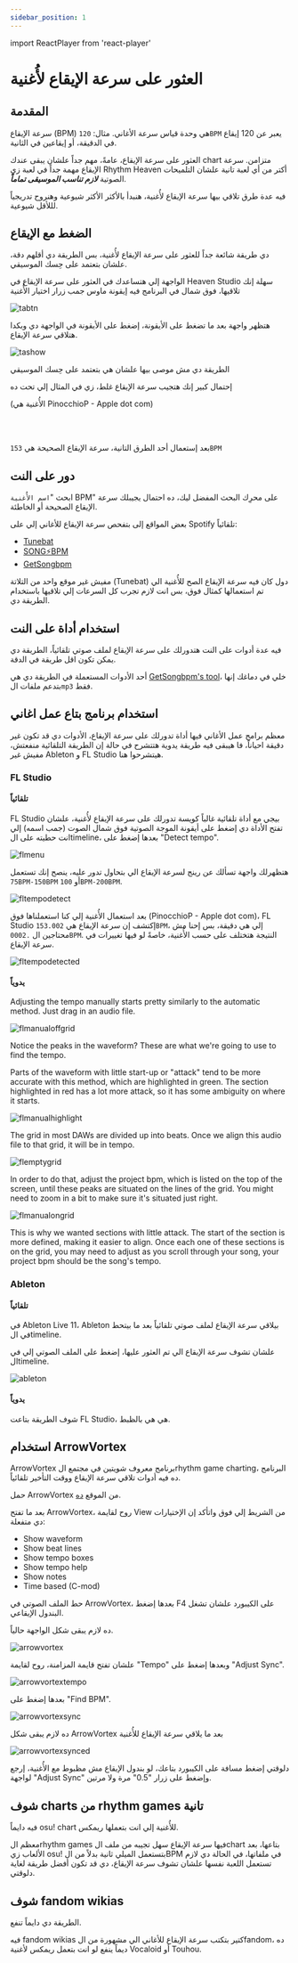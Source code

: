 ```yaml
---
sidebar_position: 1
---
```


import ReactPlayer from 'react-player'

# العثور على سرعة الإيقاع لأُغنية

## المقدمة

سرعة الإيقاع (BPM) هي وحدة قياس سرعة الأغاني. مثال: `120BPM` يعبر عن 120 إيقاع في الدقيقة، أو إيقاعين في الثانية.

العثور على سرعة الإيقاع، عامةً، مهم جداً علشان يبقى عندك chart متزامن. سرعة الإيقاع مهمة جداً في لعبة زي  Rhythm Heaven أكتر من أي لعبة تانية علشان التلميحات الصوتية ***لازم تناسب الموسيقى تماماً***.

فيه عدة طرق تلاقي بيها سرعة الإيقاع لأُغنية، هنبدأ بالأكثر الأكثر شيوعية وهنروح تدريجياً لللأقل شيوعية.

## الضغط مع الإيقاع

دي طريقة شائعة جداً للعثور على سرعة الإيقاع لأُغنية، بس الطريقة دي أقلهم دقة، علشان بتعتمد على حِسك الموسيقي.

الواجهة إلي هتساعدك في العثور على سرعة الإيقاع في Heaven Studio سهلة إنك تلاقيها، فوق شمال في البرنامج فيه إيقونة ماوس جمب زرار اختيار الأُغنية

![tabtn](/img/docs-tips/music/bpm/tapalongbutton.png)

هتظهر واجهة بعد ما تضغط على الأيقونة، إضغط على الأيقونة في الواجهة دي وبكدا هتلاقي سرعة الإيقاع.

![tashow](/img/docs-tips/music/bpm/tapalongshowcase.gif)

الطريقة دي مش موصى بيها علشان هي بتعتمد على حِسك الموسيقي

إحتمال كبير إنك هتجيب سرعة الإيقاع غلط، زي في المثال إلي تحت ده

(الأُغنية هي PinocchioP - Apple dot com)

<ReactPlayer controls url='/vid/bpm/tapalongwrong.mp4' />
<br></br>

بعد إستعمال أحد الطرق التانية، سرعة الإيقاع الصحيحة هي `153BPM`

<ReactPlayer controls url='/vid/bpm/correctbpm.mp4' />


## دور على النت

ابحث "`اسم الأُغنية` BPM" على محرِك البحث المفضل ليك، ده احتمال يجيبلك سرعة الإيقاع الصحيحة أو الخاطئة.

بعض المواقع إلى بتفحص سرعة الإيقاع للأغاني إلي على Spotify تلقائياً:

- [Tunebat](https://tunebat.com)
- [SONG⚡BPM](https://songbpm.com/)
- [GetSongbpm](https://getsongbpm.com/)

مفيش غير موقع واحد من التلاتة (Tunebat) دول كان فيه سرعة الإيقاع الصح للأُغنية الي تم استعمالها كمثال فوق، بس انت لازم تجرب كل السرعات إلي تلاقيها باستخدام الطريقة دي.

## استخدام أداة على النت

فيه عدة أدوات على النت هتدورلك على سرعة الإيقاع لملف صوتي تلقائياً، الطريقة دي يمكن تكون اقل طريقة في الدقة.

أحد الأدوات المستعملة في الطريقة دي هي [GetSongbpm's tool](https://getsongbpm.com/tools/audio)، خلي في دماغك إنها بتدعم ملفات ال`mp3` فقط.


## استخدام برنامج بتاع عمل اغاني

معظم برامج عمل الأغاني فيها أداة تدورلك على سرعة الإيقاع، الأدوات دي قد تكون غير دقيقة احياناً، فا هيبقى فيه طريقة يدوية هتتشرح في حالة إن الطريقة التلقائية منفعتش، مفيش غير Ableton و FL Studio هيتشرحوا هنا.

### FL Studio
#### تلقائياً

FL Studio بيجي مع أداة تلقائية غالباً كويسة تدورلك على سرعة الإيقاع لأُغنية، علشان تفتح الأداة دي إضغط على أيقونة الموجة الصوتية فوق شمال الصوت (جمب اسمه) إلي انت حطيته على الtimeline، بعدها إضغط على "Detect tempo".

![flmenu](/img/docs-tips/music/bpm/flmenu.png)

هتظهرلك واجهة تسألك عن رينج لسرعة الإيقاع الي بتحاول تدور عليه، ينصح إنك تستعمل `75BPM-150BPM` أو `100BPM-200BPM`.

![fltempodetect](/img/docs-tips/music/bpm/fltempodetect.png)

بعد استعمال الأُغنية إلي كنا استعملناها فوق (PinocchioP - Apple dot com)، FL Studio إكتشف إن سرعة الإيقاع هي `153.002BPM`، إلي هي دقيقة، بس إحنا مش محتاجين ال `.0002BPM`.
النتيجة هتختلف على حسب الأُغنية، خاصةً لو فيها تغييرات في سرعة الإيقاع.

![fltempodetected](/img/docs-tips/music/bpm/fldetected.png)

#### يدوياً

Adjusting the tempo manually starts pretty similarly to the automatic method. Just drag in an audio file.

![flmanualoffgrid](/img/docs-tips/music/bpm/flmanualoffgrid.png)


Notice the peaks in the waveform? These are what we're going to use to find the tempo.

Parts of the waveform with little start-up or "attack" tend to be more accurate with this method, which are highlighted in green. The section highlighted in red has a lot more attack, so it has some ambiguity on where it starts.

![flmanualhighlight](/img/docs-tips/music/bpm/flmanualhighlight.png)


The grid in most DAWs are divided up into beats. Once we align this audio file to that grid, it will be in tempo.

![flemptygrid](/img/docs-tips/music/bpm/flemptygrid.png)

In order to do that, adjust the project bpm, which is listed on the top of the screen, until these peaks are situated on the lines of the grid. You might need to zoom in a bit to make sure it's situated just right.

![flmanualongrid](/img/docs-tips/music/bpm/flmanualongrid.png)

This is why we wanted sections with little attack. The start of the section is more defined, making it easier to align.
Once each one of these sections is on the grid, you may need to adjust as you scroll through your song, your project bpm should be
the song's tempo.

### Ableton
#### تلقائياً

في Ableton Live 11، Ableton بيلاقي سرعة الإيقاع لملف صوتي تلقائياً بعد ما بيتحط في الtimeline.

علشان تشوف سرعة الإيقاع الي تم العثور عليها، إضغط على الملف الصوتي إلي في الtimeline.

![ableton](/img/docs-tips/music/bpm/abletontempo.png)

#### يدوياً

شوف الطريقة بتاعت FL Studio، هي هي بالظبط.


## استخدام ArrowVortex

ArrowVortex برنامج معروف شويتين في مجتمع الrhythm game charting، البرنامج ده فيه أدوات تلاقي سرعة الإيقاع ووقت التأخير تلقائياً.

حمل ArrowVortex من الموقع [ده](https://arrowvortex.ddrnl.com/index.html).

بعد ما تفتح ArrowVortex، روح لقايمة View من الشريط إلي فوق واتأكد إن الإختيارات دي متفعلة:

- Show waveform
- Show beat lines
- Show tempo boxes
- Show tempo help
- Show notes
- Time based (C-mod)

حط الملف الصوتي في ArrowVortex، بعدها إضغط F4 على الكيبورد علشان تشغل البندول الإيقاعي.

ده لازم يبقى شكل الواجهة حالياً.

![arrowvortex](/img/docs-tips/music/bpm/arrowvortex.png)

علشان تفتح قايمة المزامنة، روح لقايمة "Tempo" وبعدها إضغط على "Adjust Sync".

![arrowvortextempo](/img/docs-tips/music/bpm/arrowvortextempo.png)

بعدها إضغط على "Find BPM".

![arrowvortexsync](/img/docs-tips/music/bpm/arrowvortexsync.png)

ده لازم يبقى شكل ArrowVortex بعد ما يلاقي سرعة الإيقاع للأُغنية

![arrowvortexsynced](/img/docs-tips/music/bpm/arrowvortexsynced.png)

دلوقتي إضغط مسافة على الكيبورد بتاعك، لو بندول الإيقاع مش مظبوط مع الأُغنية، إرجع لواجهة "Adjust Sync" وإضغط على زرار "0.5" مرة ولا مرتين.

## شوف charts من rhythm games تانية

فيه دايماً osu! chart للأُغنية إلي انت بتعملها ريمكس.

معظم الrhythm games فيها سرعة الإيقاع سهل تجيبه من ملف الchart بتاعها، بعد الألعاب زي osu! بتستعمل الميلي ثانية بدلاً من الBPM في ملفاتها، في الحالة دي لازم تستعمل اللعبة نفسها علشان تشوف سرعة الإيقاع، دي قد تكون أفضل طريقة لغاية دلوقتي.


## شوف fandom wikias

الطريقة دي دايماً تنفع.

فيه fandom wikias كتير بتكتب سرعة الإيقاع للأغاني الي مشهورة من الfandom، ده ديماً ينفع لو انت بتعمل ريمكس لأغنية Vocaloid أو Touhou.
